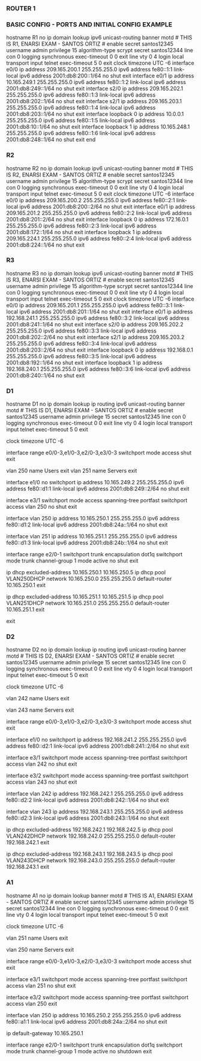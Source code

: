 
### ROUTER 1
### BASIC CONFIG - PORTS AND INITIAL CONFIG EXAMPLE
hostname R1
no ip domain lookup
ipv6 unicast-routing
banner motd # THIS IS R1, ENARSI EXAM - SANTOS ORTIZ #
enable secret santos12345
username admin privilege 15 algorithm-type scrypt secret santos12344
line con 0
logging synchronous
exec-timeout 0 0
exit
line vty 0 4
login local
transport input telnet
exec-timeout 5 0
exit
clock timezone UTC -6
interface e0/0
ip address 209.165.200.1 255.255.255.0
ipv6 address fe80::1:1 link-local
ipv6 address 2001:db8:200::1/64
no shut
exit
interface e0/1
ip address 10.165.249.1 255.255.255.0
ipv6 address fe80::1:2 link-local
ipv6 address 2001:db8:249::1/64
no shut
exit
interface s2/0
ip address 209.165.202.1 255.255.255.0
ipv6 address fe80::1:3 link-local
ipv6 address 2001:db8:202::1/64 
no shut
exit
interface s2/1
ip address 209.165.203.1 255.255.255.0
ipv6 address fe80::1:4 link-local
ipv6 address 2001:db8:203::1/64
no shut
exit
interface loopback 0
ip address 10.0.0.1 255.255.255.0
ipv6 address fe80::1:5 link-local
ipv6 address 2001:db8:10::1/64
no shut
exit
interface loopback 1
ip address 10.165.248.1 255.255.255.0
ipv6 address fe80::1:6 link-local
ipv6 address 2001:db8:248::1/64
no shut 
exit
end

### R2
hostname R2
no ip domain lookup
ipv6 unicast-routing
banner motd # THIS IS R2, ENARSI EXAM - SANTOS ORTIZ #
enable secret santos12345
username admin privilege 15 algorithm-type scrypt secret santos12344
line con 0
logging synchronous
exec-timeout 0 0
exit
line vty 0 4
login local
transport input telnet
exec-timeout 5 0
exit
clock timezone UTC -6
interface e0/0
ip address 209.165.200.2 255.255.255.0
ipv6 address fe80::2:1 link-local
ipv6 address 2001:db8:200::2/64
no shut
exit
interface e0/1
ip address 209.165.201.2 255.255.255.0
ipv6 address fe80::2:2 link-local
ipv6 address 2001:db8:201::2/64
no shut
exit
interface loopback 0
ip address 172.16.0.1 255.255.255.0
ipv6 address fe80::2:3 link-local
ipv6 address 2001:db8:172::1/64
no shut
exit
interface loopback 1
ip address 209.165.224.1 255.255.255.0
ipv6 address fe80::2:4 link-local
ipv6 address 2001:db8:224::1/64
no shut
exit

### R3
hostname R3
no ip domain lookup
ipv6 unicast-routing
banner motd # THIS IS R3, ENARSI EXAM - SANTOS ORTIZ #
enable secret santos12345
username admin privilege 15 algorithm-type scrypt secret santos12344
line con 0
logging synchronous
exec-timeout 0 0
exit
line vty 0 4
login local
transport input telnet
exec-timeout 5 0
exit
clock timezone UTC -6
interface e0/0
ip address 209.165.201.1 255.255.255.0
ipv6 address fe80::3:1 link-local
ipv6 address 2001:db8:201::1/64
no shut
exit
interface e0/1
ip address 192.168.241.1 255.255.255.0
ipv6 address fe80::3:2 link-local
ipv6 address 2001:db8:241::1/64
no shut
exit
interface s2/0
ip address 209.165.202.2 255.255.255.0
ipv6 address fe80::3:3 link-local
ipv6 address 2001:db8:202::2/64
no shut
exit
interface s2/1
ip address 209.165.203.2 255.255.255.0
ipv6 address fe80::3:4 link-local
ipv6 address 2001:db8:203::2/64
no shut
exit
interface loopback 0
ip address 192.168.0.1 255.255.255.0
ipv6 address fe80::3:5 link-local
ipv6 address 2001:db8:192::1/64
no shut
exit
interface loopback 1
ip address 192.168.240.1 255.255.255.0
ipv6 address fe80::3:6 link-local
ipv6 address 2001:db8:240::1/64
no shut
exit

### D1
hostname D1
no ip domain lookup
ip routing 
ipv6 unicast-routing
banner motd # THIS IS D1, ENARSI EXAM - SANTOS ORTIZ #
enable secret santos12345
username admin privilege 15 secret santos12345
line con 0
logging synchronous
exec-timeout 0 0
exit
line vty 0 4
login local
transport input telnet
exec-timeout 5 0
exit

clock timezone UTC -6

interface range e0/0-3,e1/0-3,e2/0-3,e3/0-3
switchport mode access
shut
exit

vlan 250
name Users
exit
vlan 251
name Servers
exit

interface e1/0
no switchport
ip address 10.165.249.2 255.255.255.0
ipv6 address fe80::d1:1 link-local
ipv6 address 2001:db8:249::2/64
no shut
exit

interface e3/1
switchport mode access
spanning-tree portfast
switchport access vlan 250
no shut
exit

interface vlan 250
ip address 10.165.250.1 255.255.255.0
ipv6 address fe80::d1:2 link-local
ipv6 address 2001:db8:24a::1/64
no shut
exit

interface vlan 251
ip address 10.165.251.1 255.255.255.0
ipv6 address fe80::d1:3 link-local
ipv6 address 2001:db8:24b::1/64
no shut
exit

interface range e2/0-1
switchport trunk encapsulation dot1q
switchport mode trunk
channel-group 1 mode active 
no shut
exit

ip dhcp excluded-address 10.165.250.1 10.165.250.5 
ip dhcp pool VLAN250DHCP
network 10.165.250.0 255.255.255.0
default-router 10.165.250.1
exit

ip dhcp excluded-address 10.165.251.1 10.165.251.5
ip dhcp pool VLAN251DHCP
network 10.165.251.0 255.255.255.0
default-router 10.165.251.1
exit

exit

### D2
hostname D2
no ip domain lookup
ip routing 
ipv6 unicast-routing
banner motd # THIS IS D2, ENARSI EXAM - SANTOS ORTIZ #
enable secret santos12345
username admin privilege 15 secret santos12345
line con 0
logging synchronous
exec-timeout 0 0
exit
line vty 0 4
login local
transport input telnet
exec-timeout 5 0
exit

clock timezone UTC -6

vlan 242
name Users
exit

vlan 243
name Servers
exit


interface range e0/0-3,e1/0-3,e2/0-3,e3/0-3
switchport mode access
shut
exit

interface e1/0
no switchport
ip address 192.168.241.2 255.255.255.0
ipv6 address fe80::d2:1 link-local
ipv6 address 2001:db8:241::2/64
no shut
exit

interface e3/1
switchport mode access
spanning-tree portfast
switchport access vlan 242
no shut
exit

interface e3/2
switchport mode access
spanning-tree portfast
switchport access vlan 243
no shut
exit

interface vlan 242
ip address 192.168.242.1 255.255.255.0
ipv6 address fe80::d2:2 link-local
ipv6 address 2001:db8:242::1/64
no shut
exit

interface vlan 243
ip address 192.168.243.1 255.255.255.0
ipv6 address fe80::d2:3 link-local
ipv6 address 2001:db8:243::1/64
no shut
exit

ip dhcp excluded-address 192.168.242.1 192.168.242.5
ip dhcp pool VLAN242DHCP
network 192.168.242.0 255.255.255.0
default-router 192.168.242.1 
exit

ip dhcp excluded-address 192.168.243.1 192.168.243.5
ip dhcp pool VLAN243DHCP
network 192.168.243.0 255.255.255.0
default-router 192.168.243.1 
exit


### A1
hostname A1
no ip domain lookup
banner motd # THIS IS A1, ENARSI EXAM - SANTOS ORTIZ #
enable secret santos12345
username admin privilege 15 secret santos12344
line con 0
logging synchronous
exec-timeout 0 0
exit
line vty 0 4
login local
transport input telnet
exec-timeout 5 0
exit

clock timezone UTC -6

vlan 251
name  Users
exit

vlan 250
name Servers
exit

interface range e0/0-3,e1/0-3,e2/0-3,e3/0-3
switchport mode access
shut
exit

interface e3/1
switchport mode access
spanning-tree portfast
switchport access vlan 251
no shut
exit

interface e3/2
switchport mode access
spanning-tree portfast
switchport access vlan 250
exit

interface vlan 250
ip address 10.165.250.2 255.255.255.0
ipv6 address fe80::a1:1 link-local
ipv6 address 2001:db8:24a::2/64
no shut
exit

ip default-gateway 10.165.250.1

interface range e2/0-1
switchport trunk encapsulation dot1q
switchport mode trunk
channel-group 1 mode active
 no shutdown
 exit








 

